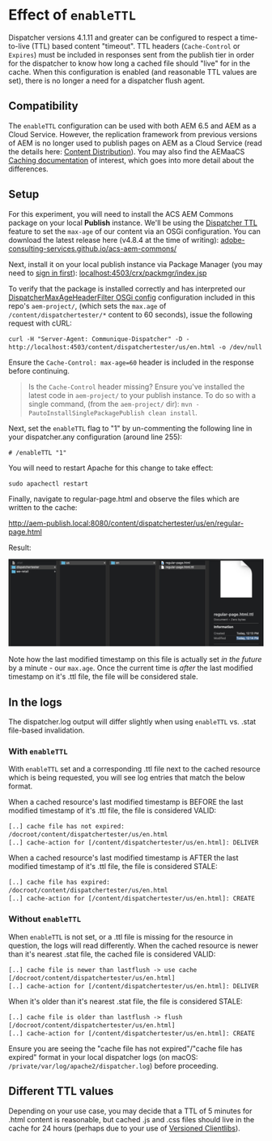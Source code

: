 # Effect of `enableTTL`

Dispatcher versions 4.1.11 and greater can be configured to respect a time-to-live (TTL) based content "timeout". TTL headers (`Cache-Control` or `Expires`) must be included in responses sent from the publish tier in order for the dispatcher to know how long a cached file should "live" for in the cache. When this configuration is enabled (and reasonable TTL values are set), there is no longer a need for a dispatcher flush agent.

## Compatibility

The `enableTTL` configuration can be used with both AEM 6.5 and AEM as a Cloud Service. However, the replication framework from previous versions of AEM is no longer used to publish pages on AEM as a Cloud Service (read the details here: [Content Distribution](https://docs.adobe.com/content/help/en/experience-manager-cloud-service/core-concepts/architecture.html#content-distribution)). You may also find the AEMaaCS [Caching documentation](https://docs.adobe.com/content/help/en/experience-manager-cloud-service/implementing/content-delivery/caching.html) of interest, which goes into more detail about the differences.

## Setup

For this experiment, you will need to install the ACS AEM Commons package on your local **Publish** instance. We'll be using the [Dispatcher TTL](https://adobe-consulting-services.github.io/acs-aem-commons/features/dispatcher-ttl/index.html) feature to set the `max-age` of our content via an OSGi configuration. You can download the latest release here (v4.8.4 at the time of writing): [adobe-consulting-services.github.io/acs-aem-commons/](https://adobe-consulting-services.github.io/acs-aem-commons/)

Next, install it on your local publish instance via Package Manager (you may need to [sign in first](http://localhost:4503/libs/granite/core/content/login.html)): [localhost:4503/crx/packmgr/index.jsp](http://localhost:4503/crx/packmgr/index.jsp)

To verify that the package is installed correctly and has interpreted our [DispatcherMaxAgeHeaderFilter OSGi config](https://github.com/adobe/aem-dispatcher-experiments/blob/enableTTL/aem-project/ui.apps/src/main/content/jcr_root/apps/dispatchertester/config/com.adobe.acs.commons.http.headers.impl.DispatcherMaxAgeHeaderFilter-paths-set-1.xml#L5) configuration included in this repo's `aem-project/`, (which sets the `max.age` of `/content/dispatchertester/*` content to 60 seconds), issue the following request with cURL:

```
curl -H "Server-Agent: Communique-Dispatcher" -D - http://localhost:4503/content/dispatchertester/us/en.html -o /dev/null
```

Ensure the `Cache-Control: max-age=60` header is included in the response before continuing. 

> Is the `Cache-Control` header missing? Ensure you've installed the latest code in `aem-project/` to your publish instance. To do so with a single command, (from the `aem-project/` dir): `mvn -PautoInstallSinglePackagePublish clean install`.

Next, set the `enableTTL` flag to "1" by un-commenting the following line in your dispatcher.any configuration (around line 255):

```
# /enableTTL "1"
```

You will need to restart Apache for this change to take effect:

```
sudo apachectl restart
```

Finally, navigate to regular-page.html and observe the files which are written to the cache:

http://aem-publish.local:8080/content/dispatchertester/us/en/regular-page.html

Result:

<img src="../img/enableTTL-ttl-file.png" width="800">

Note how the last modified timestamp on this file is actually set _in the future_ by a minute - our `max.age`. Once the current time is _after_ the last modified timestamp on it's .ttl file, the file will be considered stale. 

## In the logs

The dispatcher.log output will differ slightly when using `enableTTL` vs. .stat file-based invalidation.

### With `enableTTL`

With `enableTTL` set and a corresponding .ttl file next to the cached resource which is being requested, you will see log entries that match the below format.

When a cached resource's last modified timestamp is BEFORE the last modified timestamp of it's .ttl file, the file is considered VALID:

```
[..] cache file has not expired: /docroot/content/dispatchertester/us/en.html
[..] cache-action for [/content/dispatchertester/us/en.html]: DELIVER
```

When a cached resource's last modified timestamp is AFTER the last modified timestamp of it's .ttl file, the file is considered STALE:

```
[..] cache file has expired: /docroot/content/dispatchertester/us/en.html
[..] cache-action for [/content/dispatchertester/us/en.html]: CREATE
```

### Without `enableTTL`

When `enableTTL` is not set, or a .ttl file is missing for the resource in question, the logs will read differently. When the cached resource is newer than it's nearest .stat file, the cached file is considered VALID:

```
[..] cache file is newer than lastflush -> use cache [/docroot/content/dispatchertester/us/en.html]
[..] cache-action for [/content/dispatchertester/us/en.html]: DELIVER
```

When it's older than it's nearest .stat file, the file is considered STALE:

```
[..] cache file is older than lastflush -> flush [/docroot/content/dispatchertester/us/en.html]
[..] cache-action for [/content/dispatchertester/us/en.html]: CREATE
```

Ensure you are seeing the "cache file has not expired"/"cache file has expired" format in your local dispatcher logs (on macOS: `/private/var/log/apache2/dispatcher.log`) before proceeding.

## Different TTL values

Depending on your use case, you may decide that a TTL of 5 minutes for .html content is reasonable, but cached .js and .css files should live in the cache for 24 hours (perhaps due to your use of [Versioned Clientlibs](https://adobe-consulting-services.github.io/acs-aem-commons/features/versioned-clientlibs/index.html)).